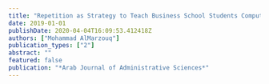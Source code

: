 ```yaml
---
title: "Repetition as Strategy to Teach Business School Students Computer Programming"
date: 2019-01-01
publishDate: 2020-04-04T16:09:53.412418Z
authors: ["Mohammad AlMarzouq"]
publication_types: ["2"]
abstract: ""
featured: false
publication: "*Arab Journal of Administrative Sciences*"
---
```


